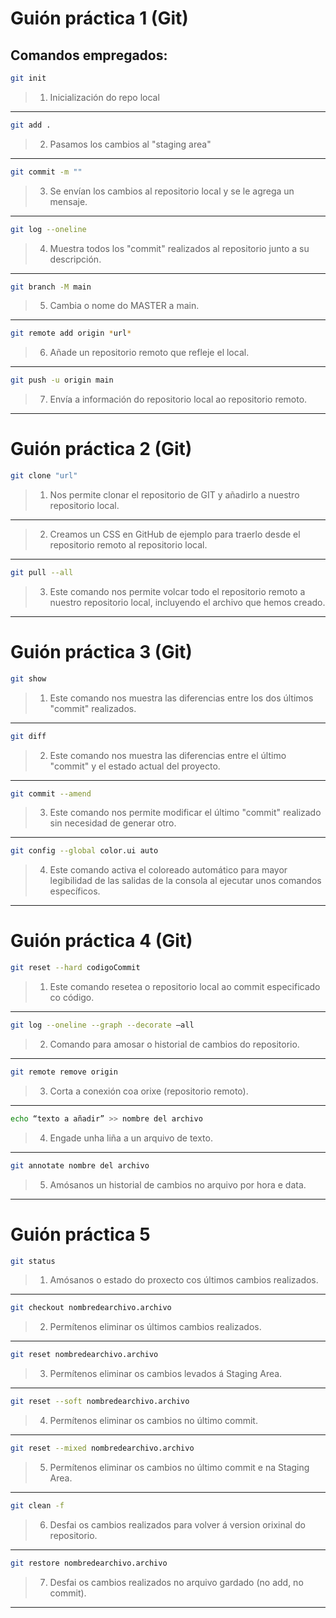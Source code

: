 # Guión práctica 1 (Git)
 ## Comandos empregados:

 ```bash
 git init
 ```
> 1. Inicialización do repo local
-------------------------------------------------------------------------
  ```bash
  git add .
  ```
> 2. Pasamos los cambios al "staging area"
-------------------------------------------------------------------------
  ```bash
  git commit -m ""
  ```
> 3. Se envían los cambios al repositorio local y se le agrega un mensaje.
-------------------------------------------------------------------------
  ```bash
  git log --oneline
  ```
> 4. Muestra todos los "commit" realizados al repositorio junto a su descripción.
-------------------------------------------------------------------------
  ```bash
  git branch -M main
  ```
> 5. Cambia o nome do MASTER a main.
-------------------------------------------------------------------------
  ```bash
  git remote add origin *url*
  ```
> 6. Añade un repositorio remoto que refleje el local.
-------------------------------------------------------------------------
  ```bash
  git push -u origin main
  ```
> 7. Envía a información do repositorio local ao repositorio remoto. 
-------------------------------------------------------------------------

# Guión práctica 2 (Git)

```bash
git clone "url"
```
> 1. Nos permite clonar el repositorio de GIT y añadirlo a nuestro repositorio local.
-------------------------------------------------------------------------
> 2. Creamos un CSS en GitHub de ejemplo para traerlo desde el repositorio remoto al repositorio local.
-------------------------------------------------------------------------
```bash
git pull --all
```
> 3. Este comando nos permite volcar todo el repositorio remoto a nuestro repositorio local, incluyendo el archivo que hemos creado.
-------------------------------------------------------------------------

# Guión práctica 3 (Git)

```bash
git show
```
> 1. Este comando nos muestra las diferencias entre los dos últimos "commit" realizados.
-------------------------------------------------------------------------
```bash
git diff
```
> 2. Este comando nos muestra las diferencias entre el último "commit" y el estado actual del proyecto.
-------------------------------------------------------------------------
```bash
git commit --amend
```
> 3. Este comando nos permite modificar el último "commit" realizado sin necesidad de generar otro.
-------------------------------------------------------------------------
```bash
git config --global color.ui auto
```
> 4. Este comando activa el coloreado automático para mayor legibilidad de las salidas de la consola al ejecutar unos comandos específicos.
-------------------------------------------------------------------------

# Guión práctica 4 (Git)

```bash
git reset --hard codigoCommit
```
> 1. Este comando resetea o repositorio local ao commit especificado co código. 
-------------------------------------------------------------------------
```bash
git log --oneline --graph --decorate –all 
```
> 2. Comando para amosar o historial de cambios do repositorio.
-------------------------------------------------------------------------
```bash
git remote remove origin 
```
> 3. Corta a conexión coa orixe (repositorio remoto).
-------------------------------------------------------------------------
```bash
echo “texto a añadir” >> nombre del archivo
```
> 4. Engade unha liña a un arquivo de texto.
-------------------------------------------------------------------------
```bash
git annotate nombre del archivo 
```
> 5. Amósanos un historial de cambios no arquivo por hora e data.
-------------------------------------------------------------------------

# Guión práctica 5

```bash
git status
```
> 1. Amósanos o estado do proxecto cos últimos cambios realizados.
-------------------------------------------------------------------------
```bash
git checkout nombredearchivo.archivo
```
> 2. Permítenos eliminar os últimos cambios realizados.
-------------------------------------------------------------------------
```bash
git reset nombredearchivo.archivo
```
> 3. Permítenos eliminar os cambios levados á Staging Area.
-------------------------------------------------------------------------
```bash
git reset --soft nombredearchivo.archivo
```
> 4. Permítenos eliminar os cambios no último commit.
-------------------------------------------------------------------------
```bash
git reset --mixed nombredearchivo.archivo
```
> 5. Permítenos eliminar os cambios no último commit e na Staging Area.
-------------------------------------------------------------------------
```bash
git clean -f
```
> 6. Desfai os cambios realizados para volver á version orixinal do repositorio.
-------------------------------------------------------------------------
```bash
git restore nombredearchivo.archivo
```
> 7. Desfai os cambios realizados no arquivo gardado (no add, no commit).
-------------------------------------------------------------------------